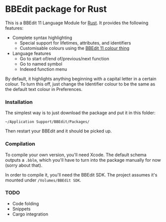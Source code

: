 BBEdit package for Rust
=======================

This is a BBEdit 11 Language Module for [Rust](http://www.rust-lang.org). It provides the following features:

- Complete syntax highlighting
    - Special support for lifetimes, attributes, and identifiers
    - Customisable colours using the [BBEdit 11 colour thing](http://barebones.com/products/bbedit/bbedit11.html)
- Language features
    - Go to start of/end of/previous/next function
    - Go to named symbol
    - Indexed function menu

By default, it highlights anything beginning with a capital letter in a certain colour. To turn this off, just change the Identifier colour to be the same as the default text colour in Preferences.

### Installation

The simplest way is to just download the package and put it in this folder:

    ~/Application Support/BBEdit/Packages/

Then restart your BBEdit and it should be picked up.

### Compilation

To compile your own version, you'll need Xcode. The default schema outputs a `.bblm`, which you'll have to turn into the package manually for now (sorry about that).

In order to compile it, you'll need the BBEdit SDK. The project assumes it's mounted under `/Volumes/BBEdit SDK`.

### TODO

- Code folding
- Snippets
- Cargo integration
